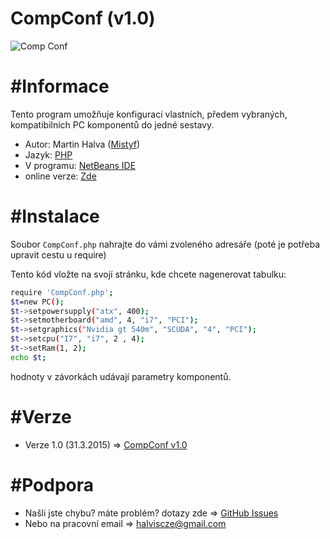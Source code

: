 # CompConf (v1.0)

![Comp Conf](http://s28.postimg.org/hjblyri99/compconf.png)
# #Informace
Tento program umožňuje konfiguraci vlastních, předem vybraných, kompatibilních PC komponentů do jedné sestavy.
- Autor: Martin Halva ([Mistyf](https://github.com/Mistyf))
- Jazyk: [PHP](http://www.php.net)
- V programu: [NetBeans IDE](https://netbeans.org/)
- online verze: [Zde](http://73s7.xf.cz/CompConf2.php)

# #Instalace
Soubor `CompConf.php` nahrajte do vámi zvoleného adresáře (poté je potřeba upravit cestu u require)

Tento kód vložte na svojí stránku, kde chcete nagenerovat tabulku:
``` bash
require 'CompConf.php';
$t=new PC();
$t->setpowersupply("atx", 400);
$t->setmotherboard("amd", 4, "i7", "PCI");
$t->setgraphics("Nvidia gt 540m", "SCUDA", "4", "PCI");
$t->setcpu("I7", "i7", 2 , 4);
$t->setRam(1, 2);
echo $t;
```
hodnoty v závorkách udávají parametry komponentů.

# #Verze
- Verze 1.0   (31.3.2015) => [CompConf v1.0](https://github.com/Mistyf/CompConf)

# #Podpora
- Našli jste chybu? máte problém? dotazy zde => [GitHub Issues](https://github.com/Mistyf/CompConf/issues)
- Nebo na pracovní email => [halviscze@gmail.com](halviscze@gmail.com)
